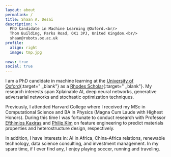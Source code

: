 ```yaml
---
layout: about
permalink: /
title: Shaan A. Desai
description: >
  PhD Candidate in Machine Learning @Oxford.<br/>
  Thom Building, Parks Road, OX1 3PJ, United Kingdom.<br/>
  shaan@robots.ox.ac.uk
profile:
  align: right
  image: tmp.jpg
  
news: true
social: true
---
```


I am a PhD candidate in machine learning at the [University of Oxford](http://www.ox.ac.uk/){:target="
\_blank"} as a [Rhodes Scholar](https://www.rhodeshouse.ox.ac.uk/){:target="
\_blank"}. My research interests span Xplainable AI, deep neural networks, generative adversarial networks and stochastic optimization techniques.

Previously, I attended Harvard College where I received my MSc in Computational Science and BA in Physics (Magna Cum Laude with Highest Honors). During this time I was fortunate to conduct research with Professor [Efthimios Kaxiras](https://www.seas.harvard.edu/directory/kaxiras) and [Philip Kim](http://kim.physics.harvard.edu/) on feature engineering to predict materials properties and heterostructure design, respectively.

In addition, I have interests in: AI in Africa, China-Africa relations, renewable technology, data science consulting, and investment management. In my spare time, if I ever find any, I enjoy playing soccer, running and traveling.

